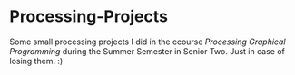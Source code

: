 # Processing-Projects
Some small processing projects I did in the ccourse *Processing Graphical Programming* during the Summer Semester in Senior Two.
Just in case of losing them. :)

